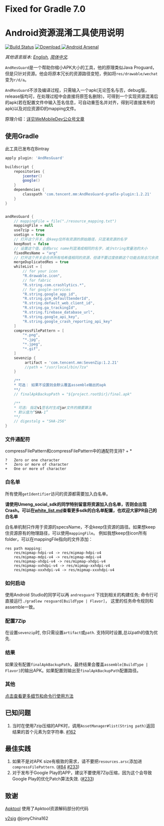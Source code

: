 # Fixed for Gradle 7.0
#  Android资源混淆工具使用说明 #

[![Build Status](https://travis-ci.org/shwenzhang/AndResGuard.svg?branch=master)](https://travis-ci.org/shwenzhang/AndResGuard)
[ ![Download](https://api.bintray.com/packages/wemobiledev/maven/com.tencent.mm%3AAndResGuard-core/images/download.svg) ](https://bintray.com/wemobiledev/maven/com.tencent.mm%3AAndResGuard-core/_latestVersion)
[![Android Arsenal](https://img.shields.io/badge/Android%20Arsenal-AndResGuard-green.svg?style=true)](https://android-arsenal.com/details/1/3034)


*其他语言版本: [English](README.md), [简体中文](README.zh-cn.md).*

`AndResGuard`是一个帮助你缩小APK大小的工具，他的原理类似Java Proguard，但是只针对资源。他会将原本冗长的资源路径变短，例如将`res/drawable/wechat`变为`r/d/a`。

`AndResGuard`不涉及编译过程，只需输入一个apk(无论签名与否，debug版，release版均可，在处理过程中会直接将原签名删除)，可得到一个实现资源混淆后的apk(若在配置文件中输入签名信息，可自动重签名并对齐，得到可直接发布的apk)以及对应资源ID的mapping文件。

原理介绍：[详见WeMobileDev公众号文章](http://mp.weixin.qq.com/s?__biz=MzAwNDY1ODY2OQ==&mid=208135658&idx=1&sn=ac9bd6b4927e9e82f9fa14e396183a8f#rd)


## 使用Gradle
此工具已发布在Bintray
```gradle
apply plugin: 'AndResGuard'

buildscript {
    repositories {
        jcenter()
        google()
    }
    dependencies {
        classpath 'com.tencent.mm:AndResGuard-gradle-plugin:1.2.21'
    }
}


andResGuard {
    // mappingFile = file("./resource_mapping.txt")
    mappingFile = null
    use7zip = true
    useSign = true
    // 打开这个开关，会keep住所有资源的原始路径，只混淆资源的名字
    keepRoot = false
    // 设置这个值，会把arsc name列混淆成相同的名字，减少string常量池的大小
    fixedResName = "arg"
    // 打开这个开关会合并所有哈希值相同的资源，但请不要过度依赖这个功能去除去冗余资源
    mergeDuplicatedRes = true
    whiteList = [
        // for your icon
        "R.drawable.icon",
        // for fabric
        "R.string.com.crashlytics.*",
        // for google-services
        "R.string.google_app_id",
        "R.string.gcm_defaultSenderId",
        "R.string.default_web_client_id",
        "R.string.ga_trackingId",
        "R.string.firebase_database_url",
        "R.string.google_api_key",
        "R.string.google_crash_reporting_api_key"
    ]
    compressFilePattern = [
        "*.png",
        "*.jpg",
        "*.jpeg",
        "*.gif",
    ]
    sevenzip {
         artifact = 'com.tencent.mm:SevenZip:1.2.21'
         //path = "/usr/local/bin/7za"
    }

    /**
    * 可选： 如果不设置则会默认覆盖assemble输出的apk
    **/
    // finalApkBackupPath = "${project.rootDir}/final.apk"

    /**
    * 可选: 指定v1签名时生成jar文件的摘要算法
    * 默认值为“SHA-1”
    **/
    // digestalg = "SHA-256"
}
```

### 文件通配符
 compressFilePattern和compressFilePattern中的通配符支持? + *

```
?	Zero or one character
*	Zero or more of character
+	One or more of character
```

### 白名单
所有使用`getIdentifier`访问的资源都需要加入白名单。

**请使用Umeng_social_sdk的同学特别留意将资源加入白名单，否则会出现Crash。可以在[white_list.md](doc/white_list.md)查看更多sdk的白名单配置，也欢迎大家PR自己的白名单**

白名单机制只作用于资源的specsName，不会keep住资源的路径。如果想keep住资源原有的物理路径，可以使用`mappingFile`。
例如我想keep住icon所有folder，可以在mappingFile指向的文件添加：

```
res path mapping:
    res/mipmap-hdpi-v4 -> res/mipmap-hdpi-v4
    res/mipmap-mdpi-v4 -> res/mipmap-mdpi-v4
    res/mipmap-xhdpi-v4 -> res/mipmap-xhdpi-v4
    res/mipmap-xxhdpi-v4 -> res/mipmap-xxhdpi-v4
    res/mipmap-xxxhdpi-v4 -> res/mipmap-xxxhdpi-v4
```

### 如何启动
使用Android Studio的同学可以再 `andresguard` 下找到相关的构建任务;
命令行可直接运行```./gradlew resguard[BuildType | Flavor]```， 这里的任务命令规则和assemble一致。

### 配置7Zip
在设置`sevenzip`时, 你只需设置`artifact`或`path`. 支持同时设置,总以path的值为优先.

### 结果
如果没有配置`finalApkBackupPath`，最终结果会覆盖`assemble[BuildType | Flavor]`的输出APK。如果配置则输出至`finalApkBackupPath`配置路径。

### 其他
[点击查看更多细节和命令行使用方法](doc/how_to_work.zh-cn.md)

## 已知问题

1. 当时在使用7zip压缩的APK时，调用`AssetManager#list(String path)`返回结果的首个元素为空字符串. [#162](https://github.com/shwenzhang/AndResGuard/issues/162)

## 最佳实践

1. 如果不是对APK size有极致的需求，请不要把`resources.arsc`添加进`compressFilePattern`. ([#84](https://github.com/shwenzhang/AndResGuard/issues/84) [#233](https://github.com/shwenzhang/AndResGuard/issues/233))
2. 对于发布于Google Play的APP，建议不要使用7Zip压缩，因为这个会导致Google Play的优化Patch算法失效. ([#233](https://github.com/shwenzhang/AndResGuard/issues/233))


## 致谢

[Apktool](https://github.com/iBotPeaches/Apktool) 使用了Apktool资源解码部分的代码

[v2sig](https://github.com/shwenzhang/AndResGuard/pull/133) @jonyChina162
